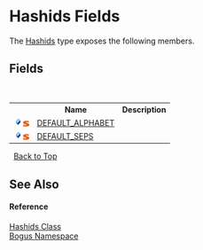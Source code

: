 # Hashids Fields
 

The <a href="T_Bogus_Hashids">Hashids</a> type exposes the following members.


## Fields
&nbsp;<table><tr><th></th><th>Name</th><th>Description</th></tr><tr><td>![Public field](media/pubfield.gif "Public field")![Static member](media/static.gif "Static member")</td><td><a href="F_Bogus_Hashids_DEFAULT_ALPHABET">DEFAULT_ALPHABET</a></td><td /></tr><tr><td>![Public field](media/pubfield.gif "Public field")![Static member](media/static.gif "Static member")</td><td><a href="F_Bogus_Hashids_DEFAULT_SEPS">DEFAULT_SEPS</a></td><td /></tr></table>&nbsp;
<a href="#hashids-fields">Back to Top</a>

## See Also


#### Reference
<a href="T_Bogus_Hashids">Hashids Class</a><br /><a href="N_Bogus">Bogus Namespace</a><br />